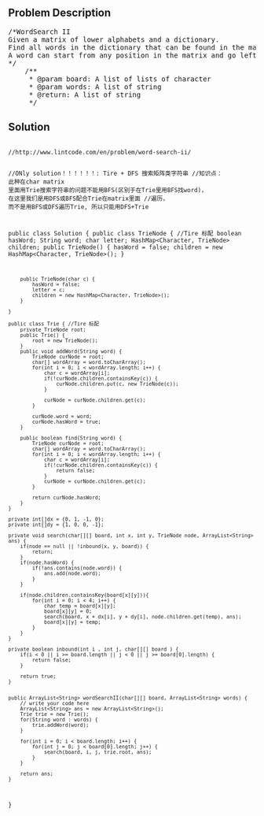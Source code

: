 <!--
<style>
  body { font-family: Arial, sans-serif; }
  .container { max-width: 100%; margin: auto; padding: 20px; }
  .comment-block { background-color: #f9f9f9; padding: 10px; border-left: 5px solid #ccc; max-width: 50%; margin: auto; word-wrap: break-word; white-space: pre-wrap; }
  .code-block { background-color: #f4f4f4; padding: 10px; border: 1px solid #ddd; }
</style>
-->

<div class='container'>
<h2>Problem Description</h2>
<div class='comment-block'>
<pre>
/*WordSearch II
Given a matrix of lower alphabets and a dictionary.
Find all words in the dictionary that can be found in the matrix. 
A word can start from any position in the matrix and go left/right/up/down to the adjacent position. 
*/
    /**
     * @param board: A list of lists of character
     * @param words: A list of string
     * @return: A list of string
     */
</pre>
</div>

<h2>Solution</h2>
<div class='code-block'>
<pre><code class='language-java'>
//http://www.lintcode.com/en/problem/word-search-ii/

//ONly solution！！！！！！:  Tire + DFS 搜索矩阵类字符串
//知识点： 此种在char matrix 里面用Trie搜索字符串的问题不能用BFS(区别于在Trie里用BFS找word)， 在这里我们是用DFS或BFS配合Trie在matrix里面
//遍历， 而不是用BFS或DFS遍历Trie, 所以只能用DFS+Trie

public class Solution {
    public class TrieNode { //Tire 标配
        boolean hasWord;
        String word;
        char letter;
        HashMap<Character, TrieNode> children;
        public TrieNode() {
            hasWord = false;
            children = new HashMap<Character, TrieNode>();
        }
        
        public TrieNode(char c) {
            hasWord = false;
            letter = c;
            children = new HashMap<Character, TrieNode>();
        }        
        
    }
    
    public class Trie { //Tire 标配
        private TrieNode root;
        public Trie() {
            root = new TrieNode();
        }
        public void addWord(String word) {
            TrieNode curNode = root;
            char[] wordArray = word.toCharArray();
            for(int i = 0; i < wordArray.length; i++) {
                char c = wordArray[i];
                if(!curNode.children.containsKey(c)) {
                    curNode.children.put(c, new TrieNode(c));
                }
                
                curNode = curNode.children.get(c);
            }
            
            curNode.word = word;
            curNode.hasWord = true;
        }
        
        public boolean find(String word) {
            TrieNode curNode = root;
            char[] wordArray = word.toCharArray();
            for(int i = 0; i < wordArray.length; i++) {
                char c = wordArray[i];
                if(!curNode.children.containsKey(c)) {
                    return false;
                }
                curNode = curNode.children.get(c);
            }
            
            return curNode.hasWord;
        }
    }
    
    private int[]dx = {0, 1, -1, 0};
    private int[]dy = {1, 0, 0, -1};
    
    private void search(char[][] board, int x, int y, TrieNode node, ArrayList<String> ans) {
        if(node == null || !inbound(x, y, board)) {
            return;
        }
        if(node.hasWord) {
            if(!ans.contains(node.word)) {
                ans.add(node.word);
            }
        }
        
        if(node.children.containsKey(board[x][y])){
            for(int i = 0; i < 4; i++) {
                char temp = board[x][y];
                board[x][y] = 0;
                search(board, x + dx[i], y + dy[i], node.children.get(temp), ans);
                board[x][y] = temp;
            }
        }
    }
    
    private boolean inbound(int i , int j, char[][] board ) {
        if(i < 0 || i >= board.length || j < 0 || j >= board[0].length) {
            return false;
        }
        
        return true;
    }
    
    
    public ArrayList<String> wordSearchII(char[][] board, ArrayList<String> words) {
        // write your code here
        ArrayList<String> ans = new ArrayList<String>();
        Trie trie = new Trie();
        for(String word : words) {
            trie.addWord(word);
        }
        
        for(int i = 0; i < board.length; i++) {
            for(int j = 0; j < board[0].length; j++) {
                search(board, i, j, trie.root, ans);
            }
        }
    
        return ans;
    }
}</code></pre>
</div>
</div>
